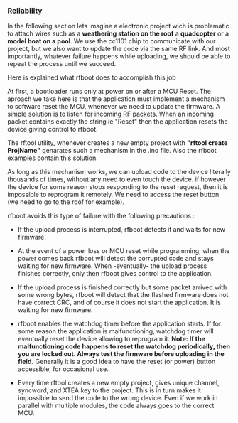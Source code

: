### Reliability

In the following section lets imagine a electronic project wich is problematic
to attach wires such as a **weathering station on the roof** a **quadcopter**
or a **model boat on a pool**. We use the cc1101 chip
to communicate with our  project, but we also want to update the code via the same RF link.
And most importantly, whatever failure happens while uploading, we should be able to
repeat the process until we succeed.

Here is explained what rfboot does to accomplish this job

At first, a bootloader runs only at power on or after a MCU Reset. The aproach we take here is
that the application must implement a mechanism to software reset the MCU, whenever
we need to update the firmware. A simple solution is to listen for incoming RF packets.
When an incoming packet contains exactly the string ie "Reset" then the application resets
the device giving control to rfboot.

The rftool utility, whenever creates a new empty project with **"rftool create ProjName"**
genarates such a mechanism in the .ino file. Also the rfboot examples contain this solution.

As long as this mechanism works, we can upload code to the device literally thousands of
times, without any need to even touch the device. if however the device for some reason
stops responding to the reset request, then it is impossible to reprogram it remotely.
We need to access the reset button (we need to go to the roof for example).

rfboot avoids this type of failure with the following precautions :

- If the upload process is interrupted, rfboot detects it and waits for new firmware.

- At the event of a power loss or MCU reset while programming, when the power comes back rfboot
will detect the corrupted code and stays waiting for new firmware. When -eventually- the upload
process finishes correctly, only then rfboot gives control to the application.

- If the upload process is finished correctly but some packet arrived with some wrong bytes, rfboot
will detect that the flashed firmware does not have correct CRC, and of course it does not start the application.
It is waiting for new firmware.

- rfboot enables the watchdog timer before the application starts. If for some reason the
application is malfunctioning, watchdog timer will eventually reset the device allowing to reprogram it.
**Note: If the malfunctioning code happens to reset the watchdog periodically, then you are locked out.
Always test the firmware before uploading in the field.**
Generally it is a good idea to have the reset (or power) button accessible, for occasional use.

- Every time rftool creates a new empty project, gives unique channel, syncword, and XTEA
key to the project. This is in turn makes it impossible to send the code to the wrong device. 
Even if we work in parallel with multiple modules, the code always goes to the correct MCU.
